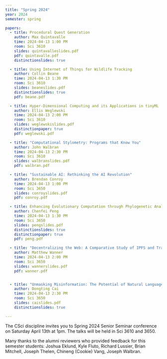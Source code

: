 ```yaml
---
title: "Spring 2024"
year: 2024
semester: spring

papers:
  - title: Procedural Quest Generation
    author: Max Quintavalle
    time: 2024-04-13 1:00 PM
    room: Sci 3610
    slides: quintavalleslides.pdf
    pdf: quintavalle.pdf
    distinctionslides: true

  - title: Using Internet of Things for Wildlife Tracking
    author: Collin Beane
    time: 2024-04-13 1:30 PM
    room: Sci 3610
    slides: beaneslides.pdf
    distinctionslides: true
    pdf: beane.pdf

  - title: Hyper-Dimensional Computing and its Applications in tinyML
    author: Ellis Weglewski
    time: 2024-04-13 2:00 PM
    room: Sci 3610
    slides: weglewskislides.pdf
    distinctionpaper: true
    pdf: weglewski.pdf

  - title: "Computational Stylometry: Programs that Know You"
    author: John Walbran
    time: 2024-04-13 2:30 PM
    room: Sci 3610
    slides: walbranslides.pdf
    pdf: walbran.pdf

  - title: "Sustainable AI: Rethinking the AI Revolution"
    author: Brendan Conroy
    time: 2024-04-13 1:00 PM
    room: Sci 3650
    slides: conroyslides.pdf
    pdf: conroy.pdf

  - title: Enhancing Evolutionary Computation through Phylogenetic Analysis
    author: Chenfei Peng
    time: 2024-04-13 1:30 PM
    room: Sci 3650
    slides: pengslides.pdf
    distinctionslides: true
    distinctionpaper: true
    pdf: peng.pdf

  - title: "Decentralizing the Web: A Comparative Study of IPFS and Traditional Client-Server Models"
    author: Matthew Wanner
    time: 2024-04-13 2:00 PM
    room: Sci 3650
    slides: wannerslides.pdf
    pdf: wanner.pdf


  - title: "Unmasking Misinformation: The Potential of Natural Language Processing (NLP)"
    author: Dongting Cai
    time: 2024-04-13 2:30 PM
    room: Sci 3650
    slides: caislides.pdf
    distinctionslides: true

---
```


The CSci discipline invites you to Spring 2024 Senior Seminar conference on
Saturday April 13th at 1pm.
The talks will be held in Sci 3610 and 3650.

Many thanks to the alumni reviewers who provided feedback for this semester students: Joshua Eklund, Kyle Fluto, Richard Lussier, Brian Mitchell, Joseph Thelen, Chineng (Cookie) Vang, Joseph Walbran.





